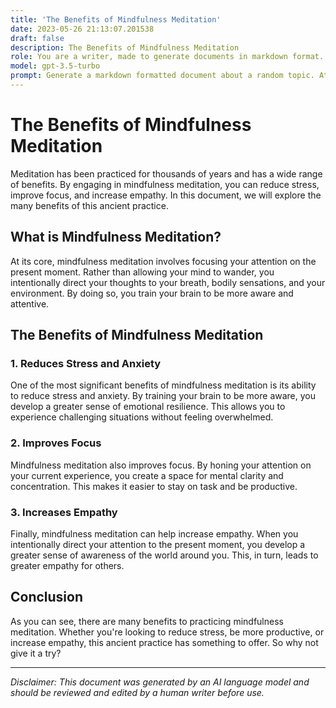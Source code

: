 ```yaml
---
title: 'The Benefits of Mindfulness Meditation'
date: 2023-05-26 21:13:07.201538
draft: false
description: The Benefits of Mindfulness Meditation
role: You are a writer, made to generate documents in markdown format. It is very important that all of the documents you generate are in valid markdown format.
model: gpt-3.5-turbo
prompt: Generate a markdown formatted document about a random topic. At the bottom, include a disclaimer explaining that the document was generated by you. The first line of the document should be the title. Make sure that the entire document is in proper markdown format, using a mix of various tags to make the document visually appealing.
---
```


# The Benefits of Mindfulness Meditation

Meditation has been practiced for thousands of years and has a wide range of benefits. By engaging in mindfulness meditation, you can reduce stress, improve focus, and increase empathy. In this document, we will explore the many benefits of this ancient practice.

## What is Mindfulness Meditation?

At its core, mindfulness meditation involves focusing your attention on the present moment. Rather than allowing your mind to wander, you intentionally direct your thoughts to your breath, bodily sensations, and your environment. By doing so, you train your brain to be more aware and attentive.

## The Benefits of Mindfulness Meditation

### 1. Reduces Stress and Anxiety

One of the most significant benefits of mindfulness meditation is its ability to reduce stress and anxiety. By training your brain to be more aware, you develop a greater sense of emotional resilience. This allows you to experience challenging situations without feeling overwhelmed.

### 2. Improves Focus

Mindfulness meditation also improves focus. By honing your attention on your current experience, you create a space for mental clarity and concentration. This makes it easier to stay on task and be productive.

### 3. Increases Empathy

Finally, mindfulness meditation can help increase empathy. When you intentionally direct your attention to the present moment, you develop a greater sense of awareness of the world around you. This, in turn, leads to greater empathy for others.

## Conclusion

As you can see, there are many benefits to practicing mindfulness meditation. Whether you're looking to reduce stress, be more productive, or increase empathy, this ancient practice has something to offer. So why not give it a try?

---

*Disclaimer: This document was generated by an AI language model and should be reviewed and edited by a human writer before use.*